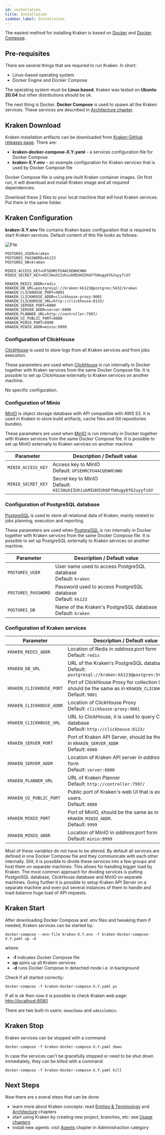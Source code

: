 ```yaml
---
id: installation
title: Installation
sidebar_label: Installation
---
```


The easiest method for installing Kraken is based on [Docker](https://www.docker.com/) and [Docker Compose](https://docs.docker.com/compose/).

## Pre-requisites

There are several things that are required to run Kraken. In short:

- Linux-based operating system
- Docker Engine and Docker Compose

The operating system must be **Linux based**. Kraken was tested on **Ubuntu 20.04**
but other distributions should be ok.

The next thing is Docker. **Docker Compose** is used to spawn all the Kraken services.
These services are described in [Architecture chapter](architecture.md).

## Kraken Download

Kraken installation artifacts can be downloaded from [Kraken GitHub releases page](https://github.com/Kraken-CI/kraken/releases).
There are:

- **kraken-docker-compose-X.Y.yaml** - a services configuration file for Docker Compose
- **kraken-X.Y.env** - an example configuration for Kraken services that is used by Docker Compose file

Docker Compose file is using pre-built Kraken container images. On first run, it will download and install Kraken image and all required dependencies.

Download these 2 files to your local machine that will host Kraken services. Put them in the same folder.

## Kraken Configuration

**kraken-X.Y.env** file contains Kraken basic configuration that is required to start Kraken services.
Default content of this file looks as follows:

![File](https://raw.githubusercontent.com/Kraken-CI/kraken/master/dot.env)

```
POSTGRES_USER=kraken
POSTGRES_PASSWORD=kk123
POSTGRES_DB=kraken

MINIO_ACCESS_KEY=UFSEHRCFU4ACUEWHCHWU
MINIO_SECRET_KEY=HICSHuhIIUhiuhMIUHIUhGFfUHugy6fGJuyyfiGY

KRAKEN_REDIS_ADDR=redis
KRAKEN_DB_URL=postgresql://kraken:kk123@postgres:5432/kraken
KRAKEN_CLICKHOUSE_PORT=9001
KRAKEN_CLICKHOUSE_ADDR=clickhouse-proxy:9001
KRAKEN_CLICKHOUSE_URL=http://clickhouse:8123/
KRAKEN_SERVER_PORT=6000
KRAKEN_SERVER_ADDR=server:6000
KRAKEN_PLANNER_URL=http://controller:7997/
KRAKEN_UI_PUBLIC_PORT=8080
KRAKEN_MINIO_PORT=9999
KRAKEN_MINIO_ADDR=minio:9999
```

### Configuration of ClickHouse

[ClickHouse](https://clickhouse.tech/) is used to store logs from all
Kraken services and from jobs execution.

These parameters are used when [ClickHouse](https://clickhouse.tech/)
is run internally in Docker together with Kraken services from the
same Docker Compose file. It is possible to set up ClickHouse
externally to Kraken services on another machine.

No specific configuration.

### Configuration of Minio

[MinIO](https://min.io/) is object storage database with API
compatible with AWS S3.  It is used in Kraken to store build
artifacts, cache files and Git repositories bundles.

These parameters are used when [MinIO](https://min.io/) is run
internally in Docker together with Kraken services from the same
Docker Compose file. It is possible to set up MinIO externally to
Kraken services on another machine.

| Parameter                   | Description / Default value                                                                            |
|-----------------------------|--------------------------------------------------------------------------------------------------------|
| `MINIO_ACCESS_KEY`          | Access key to MinIO<br/>Default: `UFSEHRCFU4ACUEWHCHWU`                                                |
| `MINIO_SECRET_KEY`          | Secret key to MinIO<br/>Default: `HICSHuhIIUhiuhMIUHIUhGFfUHugy6fGJuyyfiGY`                            |

### Configuration of PostgreSQL database

[PostgreSQL](https://www.postgresql.org/) is used to store all
relational data of Kraken, mainly related to jobs planning, execution
and reporting.

These parameters are used
when [PostgreSQL](https://www.postgresql.org/) is run internally in
Docker together with Kraken services from the same Docker Compose
file. It is possible to set up PostgreSQL externally to Kraken
services on another machine.

| Parameter                   | Description / Default value                                                                            |
|-----------------------------|--------------------------------------------------------------------------------------------------------|
| `POSTGRES_USER`             | User name used to access PostgreSQL database<br/>Default: `kraken`                                     |
| `POSTGRES_PASSWORD`         | Password used to access PostgreSQL database<br/>Default: `kk123`                                       |
| `POSTGRES_DB`               | Name of the Kraken's PostgreSQL database<br/>Default: `kraken`                                         |

### Configuration of Kraken services

| Parameter                   | Description / Default value                                                                            |
|-----------------------------|--------------------------------------------------------------------------------------------------------|
| `KRAKEN_REDIS_ADDR`         | Location of Redis in _address:port_ form<br/>Default: `redis`                                          |
| `KRAKEN_DB_URL`             | URL of the Kraken's PostgreSQL database<br/>Default: `postgresql://kraken:kk123@postgres:5432/kraken`  |
| `KRAKEN_CLICKHOUSE_PORT`    | Port of ClickHouse Proxy for collection logs, should be the same as in `KRAKEN_CLICKHOUSE_ADDR` <br/>Default: `9001`     |
| `KRAKEN_CLICKHOUSE_ADDR`    | Location of ClickHouse Proxy <br/>Default: `clickhouse-proxy:9001`                                     |
| `KRAKEN_CLICKHOUSE_URL`     | URL to ClickHouse, it is used to query ClickHouse database <br/>Default: `http://clickhouse:8123/`     |
| `KRAKEN_SERVER_PORT`        | Port of Kraken API Server, should be the same as in `KRAKEN_SERVER_ADDR`<br/>Default: `6000`           |
| `KRAKEN_SERVER_ADDR`        | Location of Kraken API server in _address:port_ form<br/>Default: `server:6000`                        |
| `KRAKEN_PLANNER_URL`        | URL of Kraken Planner<br/>Default: `http://controller:7997/`                                           |
| `KRAKEN_UI_PUBLIC_PORT`     | Public port of Kraken's web UI that is exposed to users. <br/>Default: `8080`                          |
| `KRAKEN_MINIO_PORT `        | Port of MinIO, should be the same as in `KRAKEN_MINIO_ADDR`. <br/>Default: `9999`                      |
| `KRAKEN_MINIO_ADDR`         | Location of MinIO in _address:port_ form<br/>Default: `minio:9999`                                     |

Most of these variables do not have to be altered. By default all
services are defined in one Docker Compose file and they communicate
with each other internally. Still, it is possible to divide these
services into a few groups and host them on separate machines. This
allows for handling bigger load by Kraken. The most common approach
for dividing services is putting PostgreSQL database, ClickHouse
database and MinIO on separate machines. Going further it is possible
to setup Kraken API Server on a separate machine and even put several
instances of them to handle and load-balance huge load of API
requests.

## Kraken Start

After downloading Docker Compose and .env files and tweaking them if needed,
Kraken services can be started by:

```console
docker-compose --env-file kraken-X.Y.env -f kraken-docker-compose-X.Y.yaml up -d
```

where:

- **-f** indicates Docker Compose file
- **up** spins up all Kraken services
- **-d** runs Docker Compose in detached mode i.e. in background

Check if all started correctly:

```console
docker-compose -f kraken-docker-compose-X.Y.yaml ps
```

If all is ok then now it is possible to check Kraken web page: [http://localhost:8080](http://localhost:8080)

There are two built-in users: `demo`/`demo` and `admin`/`admin`.

## Kraken Stop

Kraken services can be stopped with a command:

```console
docker-compose -f kraken-docker-compose-X.Y.yaml down
```

In case the services can't be gracefully stopped or need to be shut down immediately,
they can be killed with a command:

```console
docker-compose -f kraken-docker-compose-X.Y.yaml kill
```
## Next Steps

Now there are s everal steps that can be done:

- learn more about Kraken concepts: read [Entities & Terminology](entities) and [Architecture](architecture) chapters
- start using Kraken by creating new project, branches, etc: see [Usage chapters](proj-branches)
- install new agents: visit [Agents](agents) chapter in Administraction category
